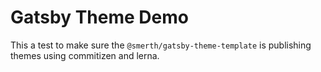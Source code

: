 # Gatsby Theme Demo

This a test to make sure the `@smerth/gatsby-theme-template` is publishing themes using commitizen and lerna.
